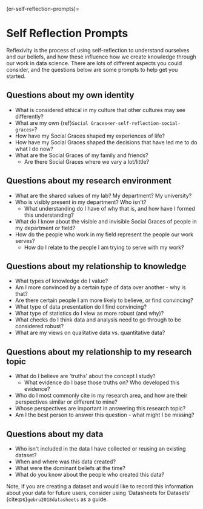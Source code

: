 (er-self-reflection-prompts)=
# Self Reflection Prompts

Reflexivity is the process of using self-reflection to understand ourselves and our beliefs, and how these influence how we create knowledge through our work in data science. 
There are lots of different aspects you could consider, and the questions below are some prompts to help get you started. 

## Questions about my own identity 

- What is considered ethical in my culture that other cultures may see differently?
- What are my own {ref}`Social Graces<er-self-reflection-social-graces>`? 
- How have my Social Graces shaped my experiences of life? 
- How have my Social Graces shaped the decisions that have led me to do what I do now?
- What are the Social Graces of my family and friends? 
  - Are there Social Graces where we vary a lot/little?

## Questions about my research environment

- What are the shared values of my lab? My department? My university?
- Who is visibly present in my department? Who isn't?
    - What understanding do I have of why that is, and how have I formed this understanding?
- What do I know about the visible and invisible Social Graces of people in my department or field? 
- How do the people who work in my field represent the people our work serves?
  - How do I relate to the people I am trying to serve with my work? 

## Questions about my relationship to knowledge

- What types of knowledge do I value? 
- Am I more convinced by a certain type of data over another - why is that?
- Are there certain people I am more likely to believe, or find convincing? 
- What type of data presentation do I find convincing? 
- What type of statistics do I view as more robust (and why)? 
- What checks do I think data and analysis need to go through to be considered robust? 
- What are my views on qualitative data vs. quantitative data?

## Questions about my relationship to my research topic

- What do I believe are 'truths' about the concept I study?
    - What evidence do I base those truths on? Who developed this evidence?
- Who do I most commonly cite in my research area, and how are their perspectives similar or different to mine?
-  Whose perspectives are important in answering this research topic?
- Am I the best person to answer this question - what might I be missing?

## Questions about my data

- Who isn't included in the data I have collected or reusing an existing dataset?
- When and where was this data created?
- What were the dominant beliefs at the time?
- What do you know about the people who created this data?

Note, if you are creating a dataset and would like to record this information about your data for future users, consider using 'Datasheets for Datasets' {cite:ps}`gebru2018datasheets` as a guide. 
